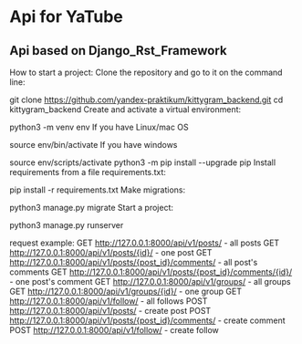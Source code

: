 # Api for YaTube
## Api based on Django_Rst_Framework


How to start a project:
Clone the repository and go to it on the command line:

git clone https://github.com/yandex-praktikum/kittygram_backend.git
cd kittygram_backend
Create and activate a virtual environment:

python3 -m venv env
If you have Linux/mac OS

source env/bin/activate
If you have windows

source env/scripts/activate
python3 -m pip install --upgrade pip
Install requirements from a file requirements.txt:

pip install -r requirements.txt
Make migrations:

python3 manage.py migrate
Start a project:

python3 manage.py runserver

request example:
GET http://127.0.0.1:8000/api/v1/posts/ - all posts
GET http://127.0.0.1:8000/api/v1/posts/{id}/ - one post
GET http://127.0.0.1:8000/api/v1/posts/{post_id}/comments/ - all post's comments
GET http://127.0.0.1:8000/api/v1/posts/{post_id}/comments/{id}/ - one post's comment
GET http://127.0.0.1:8000/api/v1/groups/ - all groups
GET http://127.0.0.1:8000/api/v1/groups/{id}/ - one group
GET http://127.0.0.1:8000/api/v1/follow/ - all follows
POST http://127.0.0.1:8000/api/v1/posts/ - create post
POST http://127.0.0.1:8000/api/v1/posts/{post_id}/comments/ - create comment
POST http://127.0.0.1:8000/api/v1/follow/ - create follow
